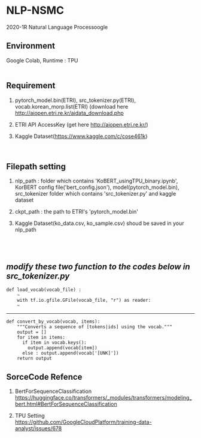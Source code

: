 # NLP-NSMC
2020-1R Natural Language Processoogle 

## Environment
Google Colab, Runtime : TPU<br>
<br>

## Requirement

1) pytorch_model.bin(ETRI), src_tokenizer.py(ETRI), vocab.korean_morp.list(ETRI) (download here http://aiopen.etri.re.kr/aidata_download.php<br>

2) ETRI API AccessKey (get here http://aiopen.etri.re.kr/)<br>

3) Kaggle Dataset(https://www.kaggle.com/c/cose461k)
<br>

## Filepath setting

1) nlp_path : folder which contains 'KoBERT_usingTPU_binary.ipynb', KorBERT config file('bert_config.json'), model(pytorch_model.bin), src_tokenizer folder which contains 'src_tokenizer.py' and kaggle dataset<br>

2) ckpt_path : the path to ETRI's 'pytorch_model.bin'<br>

3) Kaggle Dataset(ko_data.csv, ko_sample.csv) shoud be saved in your nlp_path
<br>                  
<br>              

## *modify these two function to the codes below in src_tokenizer.py<br>*

    def load_vocab(vocab_file) : 
        ~
        with tf.io.gfile.GFile(vocab_file, "r") as reader:
        ~

***
    def convert_by_vocab(vocab, items):
        """Converts a sequence of [tokens|ids] using the vocab."""
        output = []
        for item in items:
          if item in vocab.keys():
            output.append(vocab[item])
          else : output.append(vocab['[UNK]'])
        return output


## SorceCode Refence

1) BertForSequenceClassification <br>
https://huggingface.co/transformers/_modules/transformers/modeling_bert.html#BertForSequenceClassification

2) TPU Setting<br>
https://github.com/GoogleCloudPlatform/training-data-analyst/issues/678
